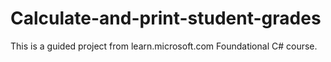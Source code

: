 # Calculate-and-print-student-grades
This is a guided project from learn.microsoft.com Foundational C# course.
